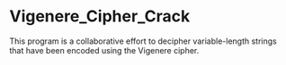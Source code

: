 # Vigenere_Cipher_Crack
This program is a collaborative effort to decipher variable-length strings that have been encoded using the Vigenere cipher. 
